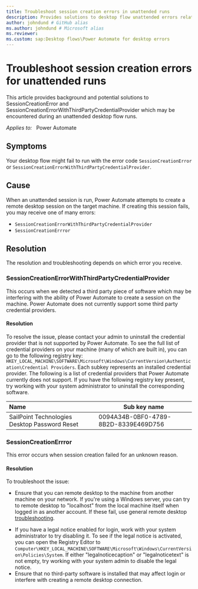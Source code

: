 ```yaml
---
title: Troubleshoot session creation errors in unattended runs
description: Provides solutions to desktop flow unattended errors related to session creation.
author: johndund # GitHub alias
ms.author: johndund # Microsoft alias
ms.reviewer: 
ms.custom: sap:Desktop flows\Power Automate for desktop errors
---
```

# Troubleshoot session creation errors for unattended runs

This article provides background and potential solutions to SessionCreationError and SessionCreationErrorWithThirdPartyCredentialProvider which may be encountered during an unattended desktop flow runs.

_Applies to:_ &nbsp; Power Automate

## Symptoms

Your desktop flow might fail to run with the error code `SessionCreationError` or `SessionCreationErrorWithThirdPartyCredentialProvider`.

## Cause

When an unattended session is run, Power Automate attempts to create a remote desktop session on the target machine. If creating this session fails, you may receive one of many errors:

- `SessionCreationErrorWithThirdPartyCredentialProvider`
- `SessionCreationErrror`

## Resolution

The resolution and troubleshooting depends on which error you receive.

### SessionCreationErrorWithThirdPartyCredentialProvider

This occurs when we detected a third party piece of software which may be interfering with the ability of Power Automate to create a session on the machine. Power Automate does not currently support some third party credential providers.

#### Resolution

To resolve the issue, please contact your admin to uninstall the credential provider that is not supported by Power Automate. To see the full list of credential providers on your machine (many of which are built in), you can go to the following registry key: `HKEY_LOCAL_MACHINE\SOFTWARE\Microsoft\Windows\CurrentVersion\Authentication\Credential Providers`. Each subkey represents an installed credential provider. The following is a list of credential providers that Power Automate currently does not support. If you have the following registry key present, try working with your system administrator to uninstall the corresponding software.

| Name | Sub key name |
| :------------------------ | ---------------- |
| SailPoint Technologies Desktop Password Reset | 0094A34B-0BF0-4789-8B2D-8339E469D756 |

### SessionCreationErrror

This error occurs when session creation failed for an unknown reason.

#### Resolution

To troubleshoot the issue:

* Ensure that you can remote desktop to the machine from another machine on your network. If you're using a Windows server, you can try to remote desktop to "localhost" from the local machine itself when logged in as another account. If these fail, use general remote desktop [troubleshooting](https://learn.microsoft.com/en-us/troubleshoot/windows-server/remote/rdp-error-general-troubleshooting).
- If you have a legal notice enabled for login, work with your system administrator to try disabling it. To see if the legal notice is activated, you can open the Registry Editor to `Computer\HKEY_LOCAL_MACHINE\SOFTWARE\Microsoft\Windows\CurrentVersion\Policies\System`. If either "legalnoticecaption" or "legalnoticetext" is not empty, try working with your system admin to disable the legal notice.
- Ensure that no third-party software is installed that may affect login or interfere with creating a remote desktop connection.
